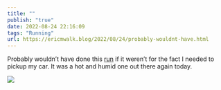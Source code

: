 ```yaml
---
title: ""
publish: "true"
date: 2022-08-24 22:16:09
tags: "Running"
url: https://ericmwalk.blog/2022/08/24/probably-wouldnt-have.html
---
```


Probably wouldn’t have done this [run](http://www.strava.com/activities/7694401376) if it weren’t for the fact I needed to pickup my car. It was a hot and humid one out there again today.


![](https://ericmwalk.blog/uploads/2022/87034a06e5.jpg)